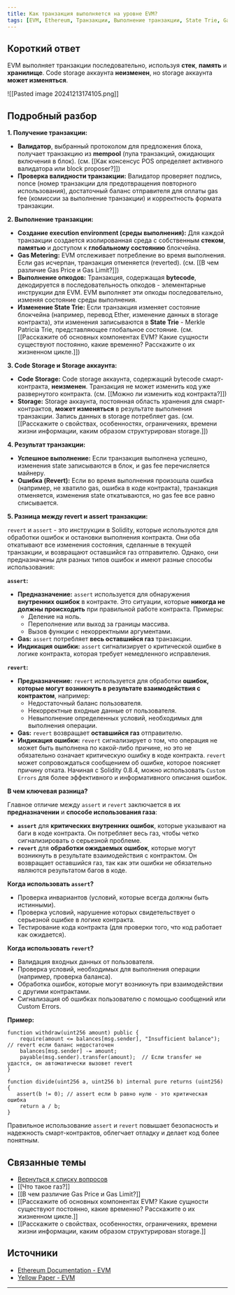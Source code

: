 ```yaml
---
title: Как транзакция выполняется на уровне EVM?
tags: [EVM, Ethereum, Транзакции, Выполнение транзакции, State Trie, Gas, Opcodes]
---
```

## Короткий ответ

EVM выполняет транзакции последовательно, используя **стек**, **память** и **хранилище**. Code storage аккаунта **неизменен**, но storage аккаунта **может изменяться**.

![[Pasted image 20241213174105.png]]
## Подробный разбор

**1. Получение транзакции:**

* **Валидатор**, выбранный протоколом для предложения блока, получает транзакцию из **mempool** (пула транзакций, ожидающих включения в блок).  (см. [[Как консенсус POS определяет активного валидатора  или block proposer?]])
* **Проверка валидности транзакции:** Валидатор проверяет подпись, nonce (номер транзакции для предотвращения повторного использования), достаточный баланс отправителя для оплаты gas fee (комиссии за выполнение транзакции) и корректность формата транзакции.

**2. Выполнение транзакции:**

* **Создание execution environment (среды выполнения):** Для каждой транзакции создается изолированная среда с собственным  **стеком**,  **памятью** и доступом к **глобальному состоянию** блокчейна.
* **Gas Metering:**  EVM отслеживает потребление во время выполнения.  Если gas исчерпан, транзакция отменяется (reverted). (см. [[В чем различие Gas Price и Gas Limit?]])
* **Выполнение опкодов:** Транзакция, содержащая **bytecode**, декодируется в последовательность опкодов - элементарные инструкции для EVM.  EVM выполняет эти опкоды последовательно, изменяя состояние среды выполнения.
* **Изменение State Trie:** Если транзакция изменяет состояние блокчейна (например,  перевод Ether, изменение данных в storage контракта),  эти изменения записываются в  **State Trie**  -  Merkle Patricia Trie,  представляющее глобальное состояние.  (см. [[Расскажите об основных компонентах EVM? Какие сущности существуют постоянно, какие временно? Расскажите о их жизненном цикле.]])


**3. Code Storage и Storage аккаунта:**

* **Code Storage:** Code storage аккаунта, содержащий bytecode смарт-контракта,  **неизменен**.  Транзакция не может изменить код уже развернутого контракта. (см. [[Можно ли изменить код контракта?]])
* **Storage:**  Storage аккаунта, постоянная область хранения для смарт-контрактов,   **может изменяться** в результате выполнения транзакции.  Запись данных в storage потребляет gas. (см. [[Расскажите о свойствах, особенностях, ограничениях, времени жизни информации, каким образом структурирован storage.]])


**4. Результат транзакции:**

* **Успешное выполнение:**  Если транзакция выполнена успешно,  изменения state  записываются в блок,  и gas fee перечисляется майнеру.
* **Ошибка (Revert):** Если во время выполнения произошла ошибка (например, не хватило gas,  ошибка в коде контракта),  транзакция отменяется,  изменения state откатываются,  но gas fee все равно списывается.

**5. Разница между revert и assert транзакции:**

`revert` и `assert` - это инструкции в Solidity, которые используются для обработки ошибок и остановки выполнения контракта.  Они оба откатывают все изменения состояния, сделанные в текущей транзакции, и возвращают оставшийся газ отправителю. Однако, они предназначены для разных типов ошибок и имеют разные способы использования:

**`assert`:**

* **Предназначение:**  `assert` используется для обнаружения **внутренних ошибок** в контракте. Это ситуации, которые **никогда не должны происходить** при правильной работе контракта.  Примеры:
    * Деление на ноль.
    * Переполнение или выход за границы массива.
    * Вызов функции с некорректными аргументами.
* **Gas:** `assert` потребляет **весь оставшийся газ** транзакции.
* **Индикация ошибки:**  `assert`  сигнализирует о критической ошибке в логике контракта, которая требует немедленного исправления.


**`revert`:**

* **Предназначение:** `revert` используется для обработки **ошибок, которые могут возникнуть в результате взаимодействия с контрактом**, например:
    * Недостаточный баланс пользователя.
    * Некорректные входные данные от пользователя.
    * Невыполнение определенных условий, необходимых для выполнения операции.
* **Gas:** `revert` возвращает **оставшийся газ** отправителю.
* **Индикация ошибки:**  `revert` сигнализирует о том, что операция не может быть выполнена по какой-либо причине, но это не обязательно означает критическую ошибку в коде контракта.  `revert` может сопровождаться сообщением об ошибке, которое поясняет причину отката.  Начиная с Solidity 0.8.4,  можно использовать `Custom Errors` для более эффективного и информативного описания ошибок.


**В чем ключевая разница?**

Главное отличие между `assert` и `revert` заключается в их **предназначении** и **способе использования газа**:

* **`assert`** для **критических внутренних ошибок**, которые указывают на баги в коде контракта. Он потребляет весь газ, чтобы четко сигнализировать о серьезной проблеме.
* **`revert`** для **обработки ожидаемых ошибок**, которые могут возникнуть в результате взаимодействия с контрактом. Он возвращает оставшийся газ, так как эти ошибки не обязательно являются результатом багов в коде.

**Когда использовать `assert`?**

* Проверка инвариантов (условий, которые всегда должны быть истинными).
* Проверка условий, нарушение которых свидетельствует о серьезной ошибке в логике контракта.
* Тестирование кода контракта (для проверки того, что код работает как ожидается).

**Когда использовать `revert`?**

* Валидация входных данных от пользователя.
* Проверка условий, необходимых для выполнения операции (например, проверка баланса).
* Обработка ошибок, которые могут возникнуть при взаимодействии с другими контрактами.
* Сигнализация об ошибках пользователю с помощью сообщений или Custom Errors.

**Пример:**

```solidity
function withdraw(uint256 amount) public {
    require(amount <= balances[msg.sender], "Insufficient balance"); // revert если баланс недостаточен
    balances[msg.sender] -= amount;
    payable(msg.sender).transfer(amount);  // Если transfer не удастся, он автоматически вызовет revert
}

function divide(uint256 a, uint256 b) internal pure returns (uint256) {
   assert(b != 0); // assert если b равно нулю - это критическая ошибка
    return a / b;
}
```


Правильное использование `assert` и `revert`  повышает безопасность и надежность смарт-контрактов, облегчает отладку и делает код более понятным.

## Связанные темы

* [Вернуться к списку вопросов](4.%20Список%20вопросов.md)
* [[Что такое газ?]]
* [[В чем различие Gas Price и Gas Limit?]]
* [[Расскажите об основных компонентах EVM? Какие сущности существуют постоянно, какие временно? Расскажите о их жизненном цикле.]]
* [[Расскажите о свойствах, особенностях, ограничениях, времени жизни информации, каким образом структурирован storage.]]

## Источники

* [Ethereum Documentation - EVM](https://ethereum.org/en/developers/docs/evm/)
* [Yellow Paper - EVM](https://ethereum.github.io/yellowpaper/paper.pdf#page=12)


---
